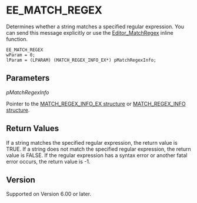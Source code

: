# EE\_MATCH\_REGEX

Determines whether a string matches a specified regular expression. You can send this message
explicitly or use the [Editor\_MatchRegex](../macro/editor_matchregex) inline function.

```
EE_MATCH_REGEX
wParam = 0;
lParam = (LPARAM) (MATCH_REGEX_INFO_EX*) pMatchRegexInfo;
```

## Parameters

_pMatchRegexInfo_

Pointer to the [MATCH\_REGEX\_INFO\_EX structure](../structure/match_regex_info_ex) or [MATCH\_REGEX\_INFO structure](../structure/match_regex_info).

## Return Values

If a string matches the specified regular expression, the return value is TRUE. If a string does not match the specified regular expression, the return
value is FALSE. If the regular expression has a syntax error or another fatal error occurs,
the return value is -1.

## Version

Supported on Version 6.00 or later.
